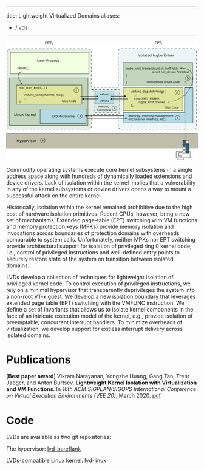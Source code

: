 
---
title: Lightweight Virtualized Domains
aliases:
- /lvds
---

<img src="images/lvds.png" alt="LVDs Architecture" width="550"/>

Commodity operating systems execute core kernel subsystems in a single address
space along with hundreds of dynamically loaded extensions and device drivers.
Lack of isolation within the kernel implies that a vulnerability in any of the
kernel subsystems or device drivers opens a way to mount a successful attack on
the entire kernel.

Historically, isolation within the kernel remained prohibitive due to the high
cost of hardware isolation primitives. Recent CPUs, however, bring a new set of
mechanisms. Extended page-table (EPT) switching with VM functions and memory
protection keys (MPKs) provide memory isolation and invocations across
boundaries of protection domains with overheads comparable to system calls.
Unfortunately, neither MPKs nor EPT switching provide architectural support for
isolation of privileged ring 0 kernel code, i.e., control of privileged
instructions and well-defined entry points to securely restore state of the
system on transition between isolated domains.

LVDs develop a collection of techniques for lightweight isolation of privileged
kernel code. To control execution of privileged instructions, we rely on a
minimal hypervisor that transparently deprivileges the system into a non-root
VT-x guest. We develop a new isolation boundary that leverages extended page
table (EPT) switching with the VMFUNC instruction. We define a set of
invariants that allows us to isolate kernel components in the face of an
intricate execution model of the kernel, e.g., provide isolation of
preemptable, concurrent interrupt handlers. To minimize overheads of
virtualization, we develop support for exitless interrupt delivery across
isolated domains.

# Publications

\[**Best paper award**\] Vikram Narayanan, Yongzhe Huang, Gang Tan, Trent
Jaeger, and Anton Burtsev. **Lightweight Kernel Isolation with Virtualization
and VM Functions**. In _16th ACM SIGPLAN/SIGOPS International Conference on
Virtual Execution Environments (VEE 20)_, March 2020.
[pdf](https://mars-research.github.io/static/doc/lvds-vee20.pdf)

# Code

LVDs are available as two git repositories:

The hypervisor: [lvd-bareflank](https://github.com/mars-research/lvd-bflank)

LVDs-compatible Linux kernel: [lvd-linux](https://github.com/mars-research/lvd-linux)
